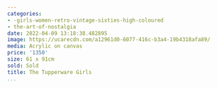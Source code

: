 ```yaml
---
categories:
- -girls-women-retro-vintage-sixties-high-coloured
- the-art-of-nostalgia
date: 2022-04-09 13:18:38.482895
image: https://ucarecdn.com/a12961d0-6077-416c-b3a4-19b4318afa89/
media: Acrylic on canvas
price: '1350'
size: 61 x 91cm
sold: Sold
title: The Tupperware Girls
...
```

